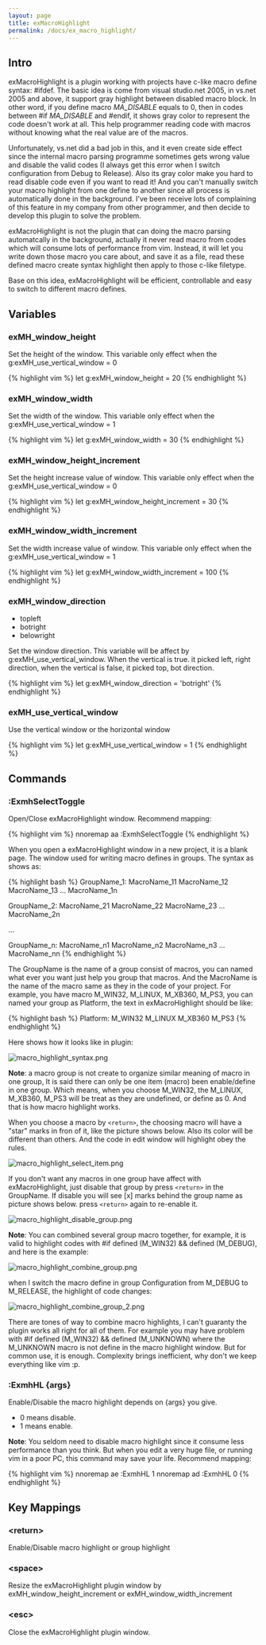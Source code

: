 ```yaml
---
layout: page
title: exMacroHighlight
permalink: /docs/ex_macro_highlight/
---
```


## Intro

exMacroHighlight is a plugin working with projects have c-like macro define syntax: #ifdef. The basic idea is come from visual studio.net 2005, in vs.net 2005 and above, it support gray highlight between disabled macro block. In other word, if you define macro _MA_DISABLE_ equals to 0, then in codes between #if _MA_DISABLE_ and #endif, it shows gray color to represent the code doesn't work at all. This help programmer reading code with macros without knowing what the real value are of the macros.

Unfortunately, vs.net did a bad job in this, and it even create side effect since the internal macro parsing programme sometimes gets wrong value and disable the valid codes (I always get this error when I switch configuration from Debug to Release). Also its gray color make you hard to read disable code even if you want to read it! And you can't manually switch your macro highlight from one define to another since all process is automatically done in the background. I've been receive lots of complaining of this feature in my company from other programmer, and then decide to develop this plugin to solve the problem.

exMacroHighlight is not the plugin that can doing the macro parsing automatcally in the background, actually it never read macro from codes which will consume lots of performance from vim. Instead, it will let you write down those macro you care about, and save it as a file, read these defined macro create syntax highlight then apply to those c-like filetype.

Base on this idea, exMacroHighlight will be efficient, controllable and easy to switch to different macro defines. 

## Variables

### exMH_window_height

Set the height of the window. This variable only effect when the g:exMH_use_vertical_window = 0

{% highlight vim %}
let g:exMH_window_height = 20
{% endhighlight %}

### exMH_window_width

Set the width of the window. This variable only effect when the g:exMH_use_vertical_window = 1

{% highlight vim %}
let g:exMH_window_width = 30
{% endhighlight %}

### exMH_window_height_increment

Set the height increase value of window. This variable only effect when the g:exMH_use_vertical_window = 0

{% highlight vim %}
let g:exMH_window_height_increment = 30
{% endhighlight %}

### exMH_window_width_increment

Set the width increase value of window. This variable only effect when the g:exMH_use_vertical_window = 1

{% highlight vim %}
let g:exMH_window_width_increment = 100
{% endhighlight %}

### exMH_window_direction

* topleft
* botright
* belowright

Set the window direction. This variable will be affect by g:exMH_use_vertical_window.  When the vertical is true. it picked left, right direction, when the vertical is false, it picked top, bot direction.

{% highlight vim %}
let g:exMH_window_direction = 'botright'
{% endhighlight %}

### exMH_use_vertical_window

Use the vertical window or the horizontal window

{% highlight vim %}
let g:exMH_use_vertical_window = 1
{% endhighlight %}

## Commands

### :ExmhSelectToggle

Open/Close exMacroHighlight window. Recommend mapping:

{% highlight vim %}
nnoremap <unique> <silent> <Leader>aa :ExmhSelectToggle<CR>
{% endhighlight %}

When you open a exMacroHighlight window in a new project, it is a blank page. The window used for writing macro defines in groups. The syntax as shows as:

{% highlight bash %}
GroupName_1:
    MacroName_11
    MacroName_12
    MacroName_13
    ...
    MacroName_1n

GroupName_2:
    MacroName_21
    MacroName_22
    MacroName_23
    ...
    MacroName_2n

...

GroupName_n:
    MacroName_n1
    MacroName_n2
    MacroName_n3
    ...
    MacroName_nn
{% endhighlight %}

The GroupName is the name of a group consist of macros, you can named what ever you want just help you group that macros. And the MacroName is the name of the macro same as they in the code of your project. For example, you have macro M_WIN32, M_LINUX, M_XB360, M_PS3, you can named your group as Platform, the text in exMacroHighlight should be like:

{% highlight bash %}
Platform:
    M_WIN32
    M_LINUX
    M_XB360
    M_PS3
{% endhighlight %}

Here shows how it looks like in plugin:

![macro_highlight_syntax.png](../images/macro_highlight_syntax.png)

**Note**: a macro group is not create to organize similar meaning of macro in one group, It is said there can only be one item (macro) been enable/define in one group. Which means, when you choose M_WIN32, the M_LINUX, M_XB360, M_PS3 will be treat as they are undefined, or define as 0.  And that is how macro highlight works.

When you choose a macro by `<return>`, the choosing macro will have a "star" marks in fron of it, like the picture shows below. Also its color will be different than others. And the code in edit window will highlight obey the rules. 

![macro_highlight_select_item.png](../images/macro_highlight_disable_group.png)

If you don't want any macros in one group have affect with exMacroHighlight, just disable that group by press `<return>` in the GroupName. If disable you will see [x] marks behind the group name as picture shows below. press `<return>` again to re-enable it.

![macro_highlight_disable_group.png](../images/macro_highlight_disable_group.png)

**Note**: You can combined several group macro together, for example, it is valid to highlight codes with #if defined (M_WIN32) && defined (M_DEBUG), and here is the example:

![macro_highlight_combine_group.png](../images/macro_highlight_combine_group.png)

when I switch the macro define in group Configuration from M_DEBUG to M_RELEASE, the highlight of code changes:

![macro_highlight_combine_group_2.png](../images/macro_highlight_combine_group_2.png)

There are tones of way to combine macro highlights, I can't guaranty the plugin works all right for all of them. For example you may have problem with #if defined (M_WIN32) && defined (M_UNKNOWN) where the M_UNKNOWN macro is not define in the macro highlight window. But for common use, it is enough. Complexity brings inefficient, why don't we keep everything like vim :p.

### :ExmhHL {args}

Enable/Disable the macro highlight depends on {args} you give.

* 0 means disable.
* 1 means enable.

**Note**: You seldom need to disable macro highlight since it consume less performance than you think. But when you edit a very huge file, or running vim in a poor PC, this command may save your life. Recommend mapping:

{% highlight vim %}
nnoremap <unique> <silent> <Leader>ae :ExmhHL 1 <CR>
nnoremap <unique> <silent> <Leader>ad :ExmhHL 0 <CR>
{% endhighlight %}

## Key Mappings

### \<return\>

Enable/Disable macro highlight or group highlight

### \<space\>

Resize the exMacroHighlight plugin window by exMH_window_height_increment or exMH_window_width_increment

### \<esc\>

Close the exMacroHighlight plugin window.
